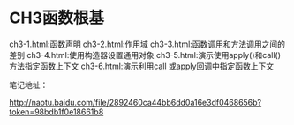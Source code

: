 # CH3函数根基
ch3-1.html:函数声明
ch3-2.html:作用域
ch3-3.html:函数调用和方法调用之间的差别
ch3-4.html:使用构造器设置通用对象
ch3-5.html:演示使用apply()和call()方法指定函数上下文
ch3-6.html:演示利用call 或apply回调中指定函数上下文

笔记地址：

http://naotu.baidu.com/file/2892460ca44bb6dd0a16e3df0468656b?token=98bdb1f0e18661b8

